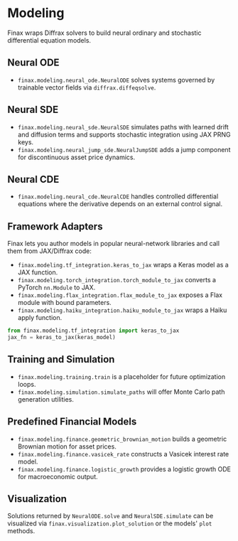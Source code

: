 # Modeling

Finax wraps Diffrax solvers to build neural ordinary and stochastic differential equation models.

## Neural ODE
- `finax.modeling.neural_ode.NeuralODE` solves systems governed by trainable vector fields via `diffrax.diffeqsolve`.

## Neural SDE
- `finax.modeling.neural_sde.NeuralSDE` simulates paths with learned drift and diffusion terms and supports stochastic integration using JAX PRNG keys.
- `finax.modeling.neural_jump_sde.NeuralJumpSDE` adds a jump component for discontinuous asset price dynamics.

## Neural CDE
- `finax.modeling.neural_cde.NeuralCDE` handles controlled differential equations where the derivative depends on an external control signal.


## Framework Adapters
Finax lets you author models in popular neural-network libraries and call them from JAX/Diffrax code:

- `finax.modeling.tf_integration.keras_to_jax` wraps a Keras model as a JAX function.
- `finax.modeling.torch_integration.torch_module_to_jax` converts a PyTorch `nn.Module` to JAX.
- `finax.modeling.flax_integration.flax_module_to_jax` exposes a Flax module with bound parameters.
- `finax.modeling.haiku_integration.haiku_module_to_jax` wraps a Haiku apply function.

```python
from finax.modeling.tf_integration import keras_to_jax
jax_fn = keras_to_jax(keras_model)
```

## Training and Simulation
- `finax.modeling.training.train` is a placeholder for future optimization loops.
- `finax.modeling.simulation.simulate_paths` will offer Monte Carlo path generation utilities.

## Predefined Financial Models
- `finax.modeling.finance.geometric_brownian_motion` builds a geometric Brownian motion for asset prices.
- `finax.modeling.finance.vasicek_rate` constructs a Vasicek interest rate model.
- `finax.modeling.finance.logistic_growth` provides a logistic growth ODE for macroeconomic output.


## Visualization
Solutions returned by `NeuralODE.solve` and `NeuralSDE.simulate` can be visualized via
`finax.visualization.plot_solution` or the models' `plot` methods.

